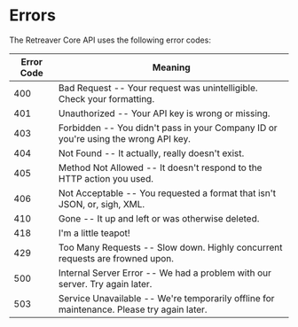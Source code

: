 # Errors


The Retreaver Core API uses the following error codes:


Error Code | Meaning
---------- | -------
400 | Bad Request -- Your request was unintelligible. Check your formatting.
401 | Unauthorized -- Your API key is wrong or missing.
403 | Forbidden -- You didn't pass in your Company ID or you're using the wrong API key. 
404 | Not Found -- It actually, really doesn't exist.
405 | Method Not Allowed -- It doesn't respond to the HTTP action you used.
406 | Not Acceptable -- You requested a format that isn't JSON, or, sigh, XML.
410 | Gone -- It up and left or was otherwise deleted.
418 | I'm a little teapot!
429 | Too Many Requests -- Slow down. Highly concurrent requests are frowned upon.
500 | Internal Server Error -- We had a problem with our server. Try again later.
503 | Service Unavailable -- We're temporarily offline for maintenance. Please try again later.
